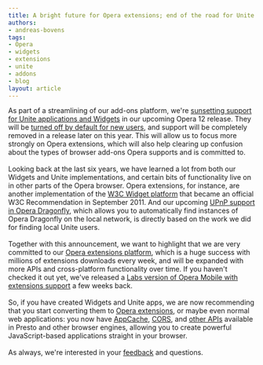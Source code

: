 ```yaml
---
title: A bright future for Opera extensions; end of the road for Unite apps and Widgets
authors:
- andreas-bovens
tags:
- Opera
- widgets
- extensions
- unite
- addons
- blog
layout: article
---
```

As part of a streamlining of our add-ons platform, we&#39;re <a href="http://my.opera.com/addons/blog/2012/04/24/sunsetting-unite-and-widgets">sunsetting support for Unite applications and Widgets</a> in our upcoming Opera 12 release. They will be <a href="http://my.opera.com/desktopteam/blog/2012/04/24/increased-focus-on-opera-extensions-and-ending-support-for-unite-widgets-voice">turned off by default for new users</a>, and support will be completely removed in a release later on this year. This will allow us to focus more strongly on Opera extensions, which will also help clearing up confusion about the types of browser add-ons Opera supports and is committed to. <br/><br/>Looking back at the last six years, we have learned a lot from both our Widgets and Unite implementations, and certain bits of functionality live on in other parts of the Opera browser. Opera extensions, for instance, are another implementation of the <a href="http://www.w3.org/TR/widgets/">W3C Widget platform</a> that became an official W3C Recommendation in September 2011. And our upcoming <a href="http://my.opera.com/dragonfly/blog/2012/04/13/early-look-at-upcoming-features-pretty-print-function-return-values-upnp">UPnP support in Opera Dragonfly</a>, which allows you to automatically find instances of Opera Dragonfly on the local network, is directly based on the work we did for finding local Unite users.<br/><br/>Together with this announcement, we want to highlight that we are very committed to our <a href="http://dev.opera.com/addons/extensions/">Opera extensions platform</a>, which is a huge success with millions of extensions downloads every week, and will be expanded with more APIs and cross-platform functionality over time. If you haven&#39;t checked it out yet, we&#39;ve released a <a href="http://dev.opera.com/articles/view/extensions-opera-mobile-labs/">Labs version of Opera Mobile with extensions support</a> a few weeks back.<br/><br/>So, if you have created Widgets and Unite apps, we are now recommending that you start converting them to <a href="http://dev.opera.com/addons/extensions/">Opera extensions</a>, or maybe even normal web applications: you now have <a href="http://dev.opera.com/articles/view/offline-applications-html5-appcache/">AppCache</a>, <a href="http://dev.opera.com/articles/view/dom-access-control-using-cross-origin-resource-sharing/">CORS</a>, and <a href="http://dev.opera.com/web">other APIs</a> available in Presto and other browser engines, allowing you to create powerful JavaScript-based applications straight in your browser.<br/><br/>As always, we&#39;re interested in your <a href="http://my.opera.com/community/forums/topic.dml?id=1374852">feedback</a> and questions.
